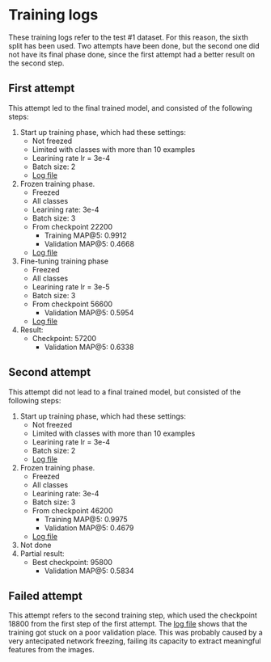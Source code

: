# Training logs

These training logs refer to the test #1 dataset. For this reason, the sixth split has been used. Two attempts have been done, but the second one did not have its final phase done, since the first attempt had a better result on the second step.

## First attempt

This attempt led to the final trained model, and consisted of the following steps:

1. Start up training phase, which had these settings:
    - Not freezed
    - Limited with classes with more than 10 examples
    - Learining rate lr = 3e-4
    - Batch size: 2
    - [Log file](./train.1.log)
2. Frozen training phase.
    - Freezed
    - All classes
    - Learining rate: 3e-4
    - Batch size: 3
    - From checkpoint 22200
        - Training MAP@5: 0.9912
        - Validation MAP@5: 0.4668
    - [Log file](./train.1.2.log)
3. Fine-tuning training phase
    - Freezed
    - All classes
    - Learining rate lr = 3e-5
    - Batch size: 3
    - From checkpoint 56600
        - Validation MAP@5: 0.5954
    - [Log file](./train.1.2.1.log)
4. Result:
    - Checkpoint: 57200
        - Validation MAP@5: 0.6338

## Second attempt

This attempt did not lead to a final trained model, but consisted of the following steps:

1. Start up training phase, which had these settings:
    - Not freezed
    - Limited with classes with more than 10 examples
    - Learining rate lr = 3e-4
    - Batch size: 2
    - [Log file](./train.2.log)
2. Frozen training phase.
    - Freezed
    - All classes
    - Learining rate: 3e-4
    - Batch size: 3
    - From checkpoint 46200
        - Training MAP@5: 0.9975
        - Validation MAP@5: 0.4679
    - [Log file](./train.2.1.log)
3. Not done
4. Partial result:
    - Best checkpoint: 95800
        - Validation MAP@5: 0.5834

## Failed attempt

This attempt refers to the second training step, which used the checkpoint 18800 from the first step of the first attempt. The [log file](./train.1.1.log) shows that the training got stuck on a poor validation place. This was probably caused by a very antecipated network freezing, failing its capacity to extract meaningful features from the images.
